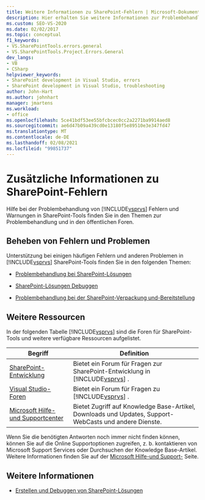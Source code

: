 ```yaml
---
title: Weitere Informationen zu SharePoint-Fehlern | Microsoft-Dokumentation
description: Hier erhalten Sie weitere Informationen zur Problembehandlung bei Fehlern und Warnungen, die in Visual Studio SharePoint-Tools auftreten.
ms.custom: SEO-VS-2020
ms.date: 02/02/2017
ms.topic: conceptual
f1_keywords:
- VS.SharePointTools.errors.general
- VS.SharePointTools.Project.Errors.General
dev_langs:
- VB
- CSharp
helpviewer_keywords:
- SharePoint development in Visual Studio, errors
- SharePoint development in Visual Studio, troubleshooting
author: John-Hart
ms.author: johnhart
manager: jmartens
ms.workload:
- office
ms.openlocfilehash: 5ce41bdf53ee55bfcbcec0cc2a2271ba9914aed8
ms.sourcegitcommit: ae6d47b09a439cd0e13180f5e89510e3e347fd47
ms.translationtype: MT
ms.contentlocale: de-DE
ms.lasthandoff: 02/08/2021
ms.locfileid: "99851737"
---
```

# <a name="additional-information-for-sharepoint-errors"></a>Zusätzliche Informationen zu SharePoint-Fehlern
  Hilfe bei der Problembehandlung von [!INCLUDE[vsprvs](../sharepoint/includes/vsprvs-md.md)] Fehlern und Warnungen in SharePoint-Tools finden Sie in den Themen zur Problembehandlung und in den öffentlichen Foren.

## <a name="troubleshoot-errors-and-issues"></a>Beheben von Fehlern und Problemen
 Unterstützung bei einigen häufigen Fehlern und anderen Problemen in [!INCLUDE[vsprvs](../sharepoint/includes/vsprvs-md.md)] SharePoint-Tools finden Sie in den folgenden Themen:

- [Problembehandlung bei SharePoint-Lösungen](../sharepoint/troubleshooting-sharepoint-solutions.md)

- [SharePoint-Lösungen Debuggen](../sharepoint/debugging-sharepoint-solutions.md)

- [Problembehandlung bei der SharePoint-Verpackung und-Bereitstellung](../sharepoint/troubleshooting-sharepoint-packaging-and-deployment.md)

## <a name="other-resources"></a>Weitere Ressourcen
 In der folgenden Tabelle [!INCLUDE[vsprvs](../sharepoint/includes/vsprvs-md.md)] sind die Foren für SharePoint-Tools und weitere verfügbare Ressourcen aufgelistet.

|Begriff|Definition|
|----------|----------------|
|[SharePoint-Entwicklung](https://social.msdn.microsoft.com/Forums/office/home?forum=sharepointdevelopmentprevious)|Bietet ein Forum für Fragen zur SharePoint-Entwicklung in [!INCLUDE[vsprvs](../sharepoint/includes/vsprvs-md.md)] .|
|[Visual Studio-Foren](https://social.msdn.microsoft.com/Forums/vstudio/home?category=visualstudio)|Bietet ein Forum für Fragen zu [!INCLUDE[vsprvs](../sharepoint/includes/vsprvs-md.md)] .|
|[Microsoft Hilfe- und Supportcenter](https://support.microsoft.com/)|Bietet Zugriff auf Knowledge Base-Artikel, Downloads und Updates, Support-WebCasts und andere Dienste.|

 Wenn Sie die benötigten Antworten noch immer nicht finden können, können Sie auf die Online Supportoptionen zugreifen, z. b. kontaktieren von Microsoft Support Services oder Durchsuchen der Knowledge Base-Artikel. Weitere Informationen finden Sie auf der [Microsoft Hilfe-und Support-](https://support.microsoft.com/) Seite.

## <a name="see-also"></a>Weitere Informationen
- [Erstellen und Debuggen von SharePoint-Lösungen](../sharepoint/building-and-debugging-sharepoint-solutions.md)
